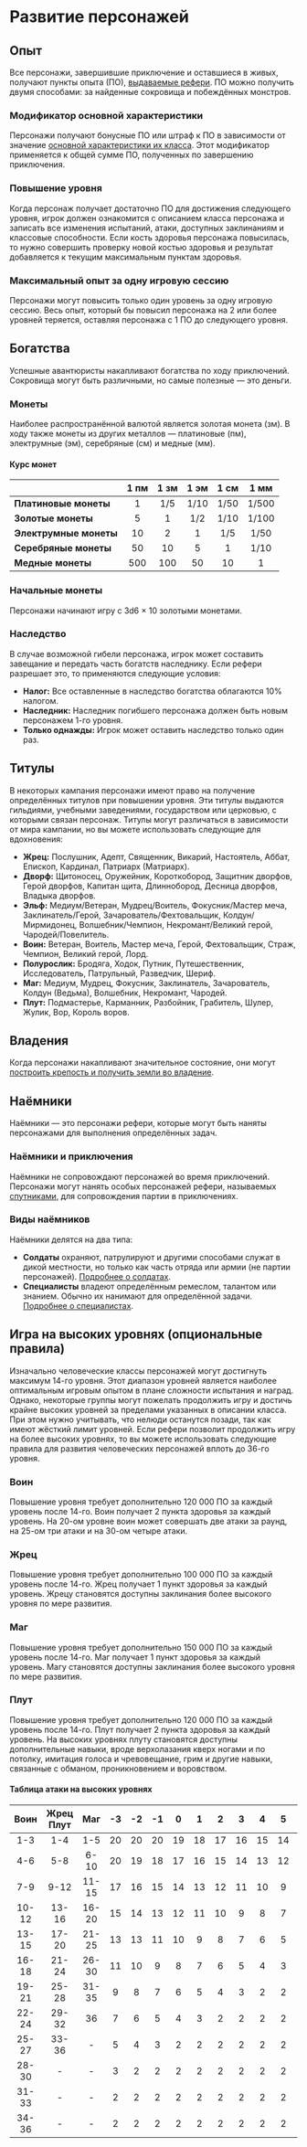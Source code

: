 # Развитие персонажей

## Опыт
Все персонажи, завершившие приключение и оставшиеся в живых, получают пункты опыта (ПО), [выдаваемые рефери](temp). ПО можно получить двумя способами: за найденные сокровища и побеждённых монстров.

### Модификатор основной характеристики
Персонажи получают бонусные ПО или штраф к ПО в зависимости от значение [основной характеристики их класса](player-characters#основные-характеристики). Этот модификатор применяется к общей сумме ПО, полученных по завершению приключения.

### Повышение уровня
Когда персонаж получает достаточно ПО для достижения следующего уровня, игрок должен ознакомится с описанием класса персонажа и записать все изменения испытаний, атаки, доступных заклинаниям и классовые способности. Если кость здоровья персонажа повысилась, то нужно совершить проверку новой костью здоровья и результат добавляется к текущим максимальным пунктам здоровья.

### Максимальный опыт за одну игровую сессию
Персонажи могут повысить только один уровень за одну игровую сессию. Весь опыт, который бы повысил персонажа на 2 или более уровней теряется, оставляя персонажа с 1 ПО до следующего уровня.

## Богатства
Успешные авантюристы накапливают богатства по ходу приключений. Сокровища могут быть различными, но самые полезные — это деньги.

### Монеты
Наиболее распространённой валютой является золотая монета (зм). В ходу также монеты из других металлов — платиновые (пм), электрумные (эм), серебряные (см) и медные (мм).

#### Курс монет
|                       | 1 пм | 1 зм | 1 эм | 1 см | 1 мм  |
|:----------------------|:----:|:----:|:----:|:----:|:-----:|
| **Платиновые монеты**  |  1   | 1/5  | 1/10 | 1/50 | 1/500 |
| **Золотые монеты**     |  5   |  1   | 1/2  | 1/10 | 1/100 |
| **Электрумные монеты** |  10  |  2   |  1   | 1/5  | 1/50  |
| **Серебряные монеты**  |  50  |  10  |  5   |  1   | 1/10  |
| **Медные монеты**      | 500  | 100  |  50  |  10  |   1   |

### Начальные монеты
Персонажи начинают игру с 3d6 × 10 золотыми монетами.

### Наследство
В случае возможной гибели персонажа, игрок может составить завещание и передать часть богатств наследнику. Если рефери разрешает это, то применяются следующие условия:
- **Налог:** Все оставленные в наследство богатства облагаются 10% налогом.
- **Наследник:** Наследник погибшего персонажа должен быть новым персонажем 1-го уровня.
- **Только однажды:** Игрок может оставить наследство только один раз.

## Титулы
В некоторых кампания персонажи имеют право на получение определённых титулов при повышении уровня. Эти титулы выдаются гильдиями, учебными заведениями, государством или церковью, с которыми связан персонаж. Титулы могут различаться в зависимости от мира кампании, но вы можете использовать следующие для вдохновения:
- **Жрец:** Послушник, Адепт, Священник, Викарий, Настоятель, Аббат, Епископ, Кардинал, Патриарх (Матриарх).
- **Дворф:** Щитоносец, Оружейник, Короткобород, Защитник дворфов, Герой дворфов, Капитан щита, Длиннобород, Десница дворфов, Владыка дворфов.
- **Эльф:** Медиум/Ветеран, Мудрец/Воитель, Фокусник/Мастер меча, Заклинатель/Герой, Зачарователь/Фехтовальщик, Колдун/Мирмидонец, Волшебник/Чемпион, Некромант/Великий герой, Чародей/Повелитель.
- **Воин:** Ветеран, Воитель, Мастер меча, Герой, Фехтовальщик, Страж, Чемпион, Великий герой, Лорд.
- **Полурослик:** Бродяга, Ходок, Путник, Путешественник, Исследователь, Патрульный, Разведчик, Шериф.
- **Маг:** Медиум, Мудрец, Фокусник, Заклинатель, Зачарователь, Колдун (Ведьма), Волшебник, Некромант, Чародей.
- **Плут:** Подмастерье, Карманник, Разбойник, Грабитель, Шулер, Жулик, Вор, Король воров.

## Владения
Когда персонажи накапливают значительное состояние, они могут [построить крепость и получить земли во владение](temp).

## Наёмники
Наёмники — это персонажи рефери, которые могут быть наняты персонажами для выполнения определённых задач.

### Наёмники и приключения
Наёмники не сопровождают персонажей во время приключений. Персонажи могут нанять особых персонажей рефери, называемых [спутниками](temp), для сопровождения партии в приключениях.

### Виды наёмников
Наёмники делятся на два типа:
- **Солдаты** охраняют, патрулируют и другими способами служат в дикой местности, но только как часть отряда или армии (не партии персонажей). [Подробнее о солдатах](temp).
- **Специалисты** владеют определённым ремеслом, талантом или знанием. Обычно их нанимают для определённой задачи. [Подробнее о специалистах](temp).

## Игра на высоких уровнях (опциональные правила)
Изначально человеческие классы персонажей могут достигнуть максимум 14-го уровня. Этот диапазон уровней является наиболее оптимальным игровым опытом в плане сложности испытания и наград. Однако, некоторые группы могут пожелать продолжить игру и достичь крайне высоких уровней за пределами указанных в описании класса. При этом нужно учитывать, что нелюди останутся позади, так как имеют жёсткий лимит уровней. Если рефери позволит продолжить игру на более высоких уровнях, то вы можете использовать следующие правила для развития человеческих персонажей вплоть до 36-го уровня.

### Воин
Повышение уровня требует дополнительно 120 000 ПО за каждый уровень после 14-го. Воин получает 2 пункта здоровья за каждый уровень. На 20-ом уровне воин может совершать две атаки за раунд, на 25-ом три атаки и на 30-ом четыре атаки.

### Жрец
Повышение уровня требует дополнительно 100 000 ПО за каждый уровень после 14-го. Жрец получает 1 пункт здоровья за каждый уровень. Жрецу становятся доступны заклинания более высокого уровня по мере развития.

### Маг
Повышение уровня требует дополнительно 150 000 ПО за каждый уровень после 14-го. Маг получает 1 пункт здоровья за каждый уровень. Магу становятся доступны заклинания более высокого уровня по мере развития.

### Плут
Повышение уровня требует дополнительно 120 000 ПО за каждый уровень после 14-го. Плут получает 2 пункта здоровья за каждый уровень. На высоких уровнях плуту становятся доступны дополнительные навыки, вроде верхолазания кверх ногами и по потолку, имитация голоса и чревовещание, грим и другие навыки, связанные с обманом, проникновением и воровством.

#### Таблица атаки на высоких уровнях
| Воин  | Жрец Плут |  Маг  | -3 | -2 | -1 | 0  | 1  | 2  | 3  | 4  | 5  | 6  | 7  | 8  | 9  |
|:-----:|:---------:|:-----:|:--:|:--:|:--:|:--:|:--:|:--:|:--:|:--:|:--:|:--:|:--:|:--:|:--:|
|  1-3  |    1-4    |  1-5  | 20 | 20 | 20 | 19 | 18 | 17 | 16 | 15 | 14 | 13 | 12 | 11 | 10 |
|  4-6  |    5-8    | 6-10  | 20 | 19 | 18 | 17 | 16 | 15 | 14 | 13 | 12 | 11 | 10 | 9  | 8  |
|  7-9  |   9-12    | 11-15 | 17 | 16 | 15 | 14 | 13 | 12 | 11 | 10 | 9  | 8  | 7  | 6  | 5  |
| 10-12 |   13-16   | 16-20 | 15 | 14 | 13 | 12 | 11 | 10 | 9  | 8  | 7  | 6  | 5  | 4  | 3  |
| 13-15 |   17-20   | 21-25 | 13 | 13 | 11 | 10 | 9  | 8  | 7  | 6  | 5  | 4  | 3  | 2  | 2  |
| 16-18 |   21-24   | 26-30 | 11 | 10 | 9  | 8  | 7  | 6  | 5  | 4  | 3  | 2  | 2  | 2  | 2  |
| 19-21 |   25-28   | 31-35 | 9  | 8  | 7  | 6  | 5  | 4  | 3  | 2  | 2  | 2  | 2  | 2  | 2  |
| 22-24 |   29-32   |  36   | 7  | 6  | 5  | 4  | 3  | 2  | 2  | 2  | 2  | 2  | 2  | 2  | 2  |
| 25-27 |   33-36   |   -   | 5  | 4  | 3  | 2  | 2  | 2  | 2  | 2  | 2  | 2  | 2  | 2  | 2  |
| 28-30 |     -     |   -   | 3  | 2  | 2  | 2  | 2  | 2  | 2  | 2  | 2  | 2  | 2  | 2  | 2  |
| 31-33 |     -     |   -   | 2  | 2  | 2  | 2  | 2  | 2  | 2  | 2  | 2  | 2  | 2  | 2  | 2  |
| 34-36 |     -     |   -   | 2  | 2  | 2  | 2  | 2  | 2  | 2  | 2  | 2  | 2  | 2  | 2  | 2  |
